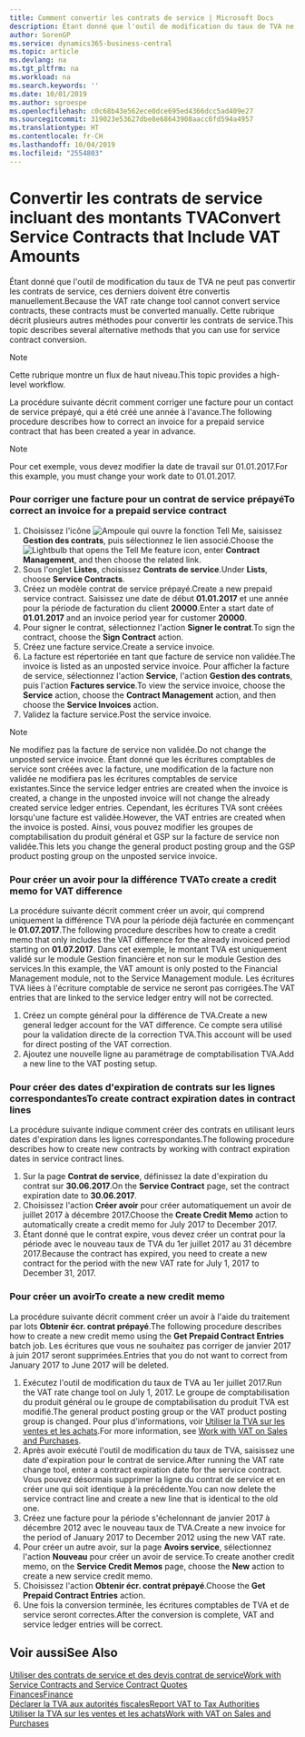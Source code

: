 ```yaml
---
title: Comment convertir les contrats de service | Microsoft Docs
description: Étant donné que l'outil de modification du taux de TVA ne peut pas convertir les contrats de service, ces derniers doivent être convertis manuellement. Cette rubrique décrit plusieurs autres méthodes pour convertir les contrats de service.
author: SorenGP
ms.service: dynamics365-business-central
ms.topic: article
ms.devlang: na
ms.tgt_pltfrm: na
ms.workload: na
ms.search.keywords: ''
ms.date: 10/01/2019
ms.author: sgroespe
ms.openlocfilehash: c0c68b43e562ece0dce695ed4366dcc5ad409e27
ms.sourcegitcommit: 319023e53627dbe8e68643908aacc6fd594a4957
ms.translationtype: HT
ms.contentlocale: fr-CH
ms.lasthandoff: 10/04/2019
ms.locfileid: "2554803"
---
```

# <a name="convert-service-contracts-that-include-vat-amounts"></a><span data-ttu-id="a147e-104">Convertir les contrats de service incluant des montants TVA</span><span class="sxs-lookup"><span data-stu-id="a147e-104">Convert Service Contracts that Include VAT Amounts</span></span>
<span data-ttu-id="a147e-105">Étant donné que l'outil de modification du taux de TVA ne peut pas convertir les contrats de service, ces derniers doivent être convertis manuellement.</span><span class="sxs-lookup"><span data-stu-id="a147e-105">Because the VAT rate change tool cannot convert service contracts, these contracts must be converted manually.</span></span> <span data-ttu-id="a147e-106">Cette rubrique décrit plusieurs autres méthodes pour convertir les contrats de service.</span><span class="sxs-lookup"><span data-stu-id="a147e-106">This topic describes several alternative methods that you can use for service contract conversion.</span></span>  

> [!NOTE]  
>  <span data-ttu-id="a147e-107">Cette rubrique montre un flux de haut niveau.</span><span class="sxs-lookup"><span data-stu-id="a147e-107">This topic provides a high-level workflow.</span></span>  

 <span data-ttu-id="a147e-108">La procédure suivante décrit comment corriger une facture pour un contact de service prépayé, qui a été créé une année à l'avance.</span><span class="sxs-lookup"><span data-stu-id="a147e-108">The following procedure describes how to correct an invoice for a prepaid service contract that has been created a year in advance.</span></span>  

> [!NOTE]  
>  <span data-ttu-id="a147e-109">Pour cet exemple, vous devez modifier la date de travail sur 01.01.2017.</span><span class="sxs-lookup"><span data-stu-id="a147e-109">For this example, you must change your work date to 01.01.2017.</span></span>  

### <a name="to-correct-an-invoice-for-a-prepaid-service-contract"></a><span data-ttu-id="a147e-110">Pour corriger une facture pour un contrat de service prépayé</span><span class="sxs-lookup"><span data-stu-id="a147e-110">To correct an invoice for a prepaid service contract</span></span>  
1. <span data-ttu-id="a147e-111">Choisissez l'icône ![Ampoule qui ouvre la fonction Tell Me](media/ui-search/search_small.png "Dites-moi ce que vous voulez faire"), saisissez **Gestion des contrats**, puis sélectionnez le lien associé.</span><span class="sxs-lookup"><span data-stu-id="a147e-111">Choose the ![Lightbulb that opens the Tell Me feature](media/ui-search/search_small.png "Tell me what you want to do") icon, enter **Contract Management**, and then choose the related link.</span></span>  
2. <span data-ttu-id="a147e-112">Sous l'onglet **Listes**, choisissez **Contrats de service**.</span><span class="sxs-lookup"><span data-stu-id="a147e-112">Under **Lists**, choose **Service Contracts**.</span></span>  
3. <span data-ttu-id="a147e-113">Créez un modèle contrat de service prépayé.</span><span class="sxs-lookup"><span data-stu-id="a147e-113">Create a new prepaid service contract.</span></span> <span data-ttu-id="a147e-114">Saisissez une date de début **01.01.2017** et une année pour la période de facturation du client **20000**.</span><span class="sxs-lookup"><span data-stu-id="a147e-114">Enter a start date of **01.01.2017** and an invoice period year for customer **20000**.</span></span>  
4. <span data-ttu-id="a147e-115">Pour signer le contrat, sélectionnez l'action **Signer le contrat**.</span><span class="sxs-lookup"><span data-stu-id="a147e-115">To sign the contract, choose the **Sign Contract** action.</span></span>  
5. <span data-ttu-id="a147e-116">Créez une facture service.</span><span class="sxs-lookup"><span data-stu-id="a147e-116">Create a service invoice.</span></span>
6. <span data-ttu-id="a147e-117">La facture est répertoriée en tant que facture de service non validée.</span><span class="sxs-lookup"><span data-stu-id="a147e-117">The invoice is listed as an unposted service invoice.</span></span> <span data-ttu-id="a147e-118">Pour afficher la facture de service, sélectionnez l'action **Service**, l'action **Gestion des contrats**, puis l'action **Factures service**.</span><span class="sxs-lookup"><span data-stu-id="a147e-118">To view the service invoice, choose the **Service** action, choose the **Contract Management** action, and then choose the **Service Invoices** action.</span></span>  
7. <span data-ttu-id="a147e-119">Validez la facture service.</span><span class="sxs-lookup"><span data-stu-id="a147e-119">Post the service invoice.</span></span>  

> [!NOTE]  
>  <span data-ttu-id="a147e-120">Ne modifiez pas la facture de service non validée.</span><span class="sxs-lookup"><span data-stu-id="a147e-120">Do not change the unposted service invoice.</span></span> <span data-ttu-id="a147e-121">Étant donné que les écritures comptables de service sont créées avec la facture, une modification de la facture non validée ne modifiera pas les écritures comptables de service existantes.</span><span class="sxs-lookup"><span data-stu-id="a147e-121">Since the service ledger entries are created when the invoice is created, a change in the unposted invoice will not change the already created service ledger entries.</span></span> <span data-ttu-id="a147e-122">Cependant, les écritures TVA sont créées lorsqu'une facture est validée.</span><span class="sxs-lookup"><span data-stu-id="a147e-122">However, the VAT entries are created when the invoice is posted.</span></span> <span data-ttu-id="a147e-123">Ainsi, vous pouvez modifier les groupes de comptabilisation du produit général et GSP sur la facture de service non validée.</span><span class="sxs-lookup"><span data-stu-id="a147e-123">This lets you change the general product posting group and the GSP product posting group on the unposted service invoice.</span></span>  

### <a name="to-create-a-credit-memo-for-vat-difference"></a><span data-ttu-id="a147e-124">Pour créer un avoir pour la différence TVA</span><span class="sxs-lookup"><span data-stu-id="a147e-124">To create a credit memo for VAT difference</span></span>  
<span data-ttu-id="a147e-125">La procédure suivante décrit comment créer un avoir, qui comprend uniquement la différence TVA pour la période déjà facturée en commençant le **01.07.2017**.</span><span class="sxs-lookup"><span data-stu-id="a147e-125">The following procedure describes how to create a credit memo that only includes the VAT difference for the already invoiced period starting on **01.07.2017**.</span></span> <span data-ttu-id="a147e-126">Dans cet exemple, le montant TVA est uniquement validé sur le module Gestion financière et non sur le module Gestion des services.</span><span class="sxs-lookup"><span data-stu-id="a147e-126">In this example, the VAT amount is only posted to the Financial Management module, not to the Service Management module.</span></span> <span data-ttu-id="a147e-127">Les écritures TVA liées à l'écriture comptable de service ne seront pas corrigées.</span><span class="sxs-lookup"><span data-stu-id="a147e-127">The VAT entries that are linked to the service ledger entry will not be corrected.</span></span>  

1. <span data-ttu-id="a147e-128">Créez un compte général pour la différence de TVA.</span><span class="sxs-lookup"><span data-stu-id="a147e-128">Create a new general ledger account for the VAT difference.</span></span> <span data-ttu-id="a147e-129">Ce compte sera utilisé pour la validation directe de la correction TVA.</span><span class="sxs-lookup"><span data-stu-id="a147e-129">This account will be used for direct posting of the VAT correction.</span></span>  
2. <span data-ttu-id="a147e-130">Ajoutez une nouvelle ligne au paramétrage de comptabilisation TVA.</span><span class="sxs-lookup"><span data-stu-id="a147e-130">Add a new line to the VAT posting setup.</span></span>  

### <a name="to-create-contract-expiration-dates-in-contract-lines"></a><span data-ttu-id="a147e-131">Pour créer des dates d'expiration de contrats sur les lignes correspondantes</span><span class="sxs-lookup"><span data-stu-id="a147e-131">To create contract expiration dates in contract lines</span></span>  
<span data-ttu-id="a147e-132">La procédure suivante indique comment créer des contrats en utilisant leurs dates d'expiration dans les lignes correspondantes.</span><span class="sxs-lookup"><span data-stu-id="a147e-132">The following procedure describes how to create new contracts by working with contract expiration dates in service contract lines.</span></span>  

1. <span data-ttu-id="a147e-133">Sur la page **Contrat de service**, définissez la date d'expiration du contrat sur **30.06.2017**.</span><span class="sxs-lookup"><span data-stu-id="a147e-133">On the **Service Contract** page, set the contract expiration date to **30.06.2017**.</span></span>  
2. <span data-ttu-id="a147e-134">Choisissez l'action **Créer avoir** pour créer automatiquement un avoir de juillet 2017 à décembre 2017.</span><span class="sxs-lookup"><span data-stu-id="a147e-134">Choose the **Create Credit Memo** action to automatically create a credit memo for July 2017 to December 2017.</span></span>  
3. <span data-ttu-id="a147e-135">Étant donné que le contrat expire, vous devez créer un contrat pour la période avec le nouveau taux de TVA du 1er juillet 2017 au 31 décembre 2017.</span><span class="sxs-lookup"><span data-stu-id="a147e-135">Because the contract has expired, you need to create a new contract for the period with the new VAT rate for July 1, 2017 to December 31, 2017.</span></span>  

### <a name="to-create-a-new-credit-memo"></a><span data-ttu-id="a147e-136">Pour créer un avoir</span><span class="sxs-lookup"><span data-stu-id="a147e-136">To create a new credit memo</span></span>  
<span data-ttu-id="a147e-137">La procédure suivante décrit comment créer un avoir à l'aide du traitement par lots **Obtenir écr. contrat prépayé**.</span><span class="sxs-lookup"><span data-stu-id="a147e-137">The following procedure describes how to create a new credit memo using the **Get Prepaid Contract Entries** batch job.</span></span> <span data-ttu-id="a147e-138">Les écritures que vous ne souhaitez pas corriger de janvier 2017 à juin 2017 seront supprimées.</span><span class="sxs-lookup"><span data-stu-id="a147e-138">Entries that you do not want to correct from January 2017 to June 2017 will be deleted.</span></span>  

1. <span data-ttu-id="a147e-139">Exécutez l'outil de modification du taux de TVA au 1er juillet 2017.</span><span class="sxs-lookup"><span data-stu-id="a147e-139">Run the VAT rate change tool on July 1, 2017.</span></span> <span data-ttu-id="a147e-140">Le groupe de comptabilisation du produit général ou le groupe de comptabilisation du produit TVA est modifié.</span><span class="sxs-lookup"><span data-stu-id="a147e-140">The general product posting group or the VAT product posting group is changed.</span></span> <span data-ttu-id="a147e-141">Pour plus d'informations, voir [Utiliser la TVA sur les ventes et les achats](finance-work-with-vat.md).</span><span class="sxs-lookup"><span data-stu-id="a147e-141">For more information, see [Work with VAT on Sales and Purchases](finance-work-with-vat.md).</span></span>  
2. <span data-ttu-id="a147e-142">Après avoir exécuté l'outil de modification du taux de TVA, saisissez une date d'expiration pour le contrat de service.</span><span class="sxs-lookup"><span data-stu-id="a147e-142">After running the VAT rate change tool, enter a contract expiration date for the service contract.</span></span> <span data-ttu-id="a147e-143">Vous pouvez désormais supprimer la ligne du contrat de service et en créer une qui soit identique à la précédente.</span><span class="sxs-lookup"><span data-stu-id="a147e-143">You can now delete the service contract line and create a new line that is identical to the old one.</span></span>  
3. <span data-ttu-id="a147e-144">Créez une facture pour la période s'échelonnant de janvier 2017 à décembre 2012 avec le nouveau taux de TVA.</span><span class="sxs-lookup"><span data-stu-id="a147e-144">Create a new invoice for the period of January 2017 to December 2012 using the new VAT rate.</span></span>  
4. <span data-ttu-id="a147e-145">Pour créer un autre avoir, sur la page **Avoirs service**, sélectionnez l'action **Nouveau** pour créer un avoir de service.</span><span class="sxs-lookup"><span data-stu-id="a147e-145">To create another credit memo, on the **Service Credit Memos** page, choose the **New** action to create a new service credit memo.</span></span>  
5. <span data-ttu-id="a147e-146">Choisissez l'action **Obtenir écr. contrat prépayé**.</span><span class="sxs-lookup"><span data-stu-id="a147e-146">Choose the **Get Prepaid Contract Entries** action.</span></span>  
6. <span data-ttu-id="a147e-147">Une fois la conversion terminée, les écritures comptables de TVA et de service seront correctes.</span><span class="sxs-lookup"><span data-stu-id="a147e-147">After the conversion is complete, VAT and service ledger entries will be correct.</span></span>  

## <a name="see-also"></a><span data-ttu-id="a147e-148">Voir aussi</span><span class="sxs-lookup"><span data-stu-id="a147e-148">See Also</span></span>  
[<span data-ttu-id="a147e-149">Utiliser des contrats de service et des devis contrat de service</span><span class="sxs-lookup"><span data-stu-id="a147e-149">Work with Service Contracts and Service Contract Quotes</span></span>](service-how-to-create-service-contracts-and-service-contract-quotes.md)  
[<span data-ttu-id="a147e-150">Finances</span><span class="sxs-lookup"><span data-stu-id="a147e-150">Finance</span></span>](finance.md)  
[<span data-ttu-id="a147e-151">Déclarer la TVA aux autorités fiscales</span><span class="sxs-lookup"><span data-stu-id="a147e-151">Report VAT to Tax Authorities</span></span>](finance-how-report-vat.md)  
[<span data-ttu-id="a147e-152">Utiliser la TVA sur les ventes et les achats</span><span class="sxs-lookup"><span data-stu-id="a147e-152">Work with VAT on Sales and Purchases</span></span>](finance-work-with-vat.md)  
